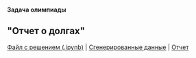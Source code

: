 #### Задача олимпиады

## "Отчет о долгах"

[Файл с решением (.ipynb)](https://github.com/victorioustone/competition#:~:text=%D0%9A%D0%B0%D0%BC%D0%B5%D0%BD%D1%87%D1%83%D0%BA%D0%92%D0%B8%D0%BA%D1%82%D0%BE%D1%80%D0%B8%D1%8F%D0%9C%D0%BE%D1%81%D0%BA%D0%B2%D0%B0%D0%A4%D0%A3.ipynb)  | 
[Сгенерированные данные](https://github.com/victorioustone/competition#:~:text=12%20minutes%20ago-,data,-first%20init)  | 
[Отчет](https://github.com/victorioustone/competition#:~:text=15%20minutes%20ago-,report,-first%20init)
 
